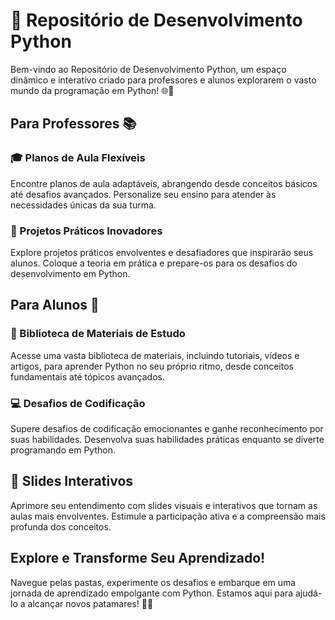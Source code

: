 # 🐍 Repositório de Desenvolvimento Python

Bem-vindo ao Repositório de Desenvolvimento Python, um espaço dinâmico e interativo criado para professores e alunos explorarem o vasto mundo da programação em Python! 🌐🐍

## Para Professores 📚

### 🎓 Planos de Aula Flexíveis
Encontre planos de aula adaptáveis, abrangendo desde conceitos básicos até desafios avançados. Personalize seu ensino para atender às necessidades únicas da sua turma.

### 🚀 Projetos Práticos Inovadores
Explore projetos práticos envolventes e desafiadores que inspirarão seus alunos. Coloque a teoria em prática e prepare-os para os desafios do desenvolvimento em Python.

## Para Alunos 🚀

### 📖 Biblioteca de Materiais de Estudo
Acesse uma vasta biblioteca de materiais, incluindo tutoriais, vídeos e artigos, para aprender Python no seu próprio ritmo, desde conceitos fundamentais até tópicos avançados.

### 💻 Desafios de Codificação
Supere desafios de codificação emocionantes e ganhe reconhecimento por suas habilidades. Desenvolva suas habilidades práticas enquanto se diverte programando em Python.

## 🌈 Slides Interativos
Aprimore seu entendimento com slides visuais e interativos que tornam as aulas mais envolventes. Estimule a participação ativa e a compreensão mais profunda dos conceitos.

## Explore e Transforme Seu Aprendizado!

Navegue pelas pastas, experimente os desafios e embarque em uma jornada de aprendizado empolgante com Python. Estamos aqui para ajudá-lo a alcançar novos patamares! 🚀🐍
